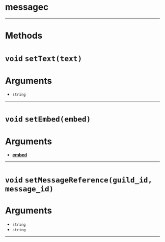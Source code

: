 # messagec


---
# Methods
# `void` `setText(text)`
# Arguments
* `string`  

---
# `void` `setEmbed(embed)`
# Arguments
* **[embed](https://github.com/devonium/gm-discordAPI/blob/doc/embed.md#embed)**  

---
# `void` `setMessageReference(guild_id, message_id)`
# Arguments
* `string`  
* `string`  

---
